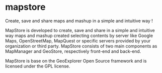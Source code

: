 mapstore
========

Create, save and share maps and mashup in a simple and intuitive way !

MapStore is developed to create, save and share in a simple and intuitive way maps and mashup created selecting contents by server like Google Maps, OpenStreetMap, MapQuest or specific servers provided by your organization or third party. 
MapStore consists of two main components as MapManager and GeoStore, respectively front-end and back-end. 

MapStore is base on the GeoExplorer Open Source framework and is licensed under the GPL license.